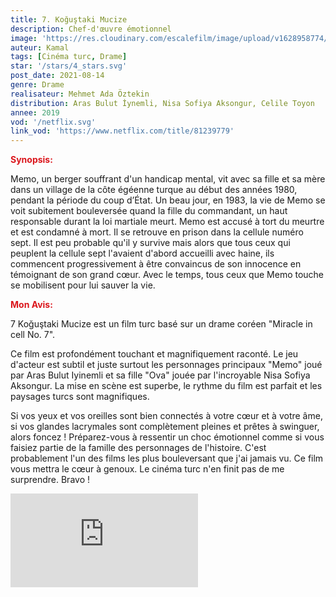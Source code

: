 ```yaml
---
title: 7. Koğuştaki Mucize
description: Chef-d'œuvre émotionnel
image: 'https://res.cloudinary.com/escalefilm/image/upload/v1628958774/7kogustakimucize_uuf1rm.jpg'
auteur: Kamal
tags: [Cinéma turc, Drame]
star: '/stars/4_stars.svg'
post_date: 2021-08-14
genre: Drame
realisateur: Mehmet Ada Öztekin
distribution: Aras Bulut İynemli, Nisa Sofiya Aksongur, Celile Toyon
annee: 2019
vod: '/netflix.svg'
link_vod: 'https://www.netflix.com/title/81239779'
---
```

<span style="color:#db161c">**Synopsis:**</span>

Memo, un berger souffrant d'un handicap mental, vit avec sa fille et sa mère dans un village de la côte égéenne turque au début des années 1980, pendant la période du coup d’État. Un beau jour, en 1983, la vie de Memo se voit subitement bouleversée quand la fille du commandant, un haut responsable durant la loi martiale meurt. Memo est accusé à tort du meurtre et est condamné à mort. Il se retrouve en prison dans la cellule numéro sept. Il est peu probable qu'il y survive mais alors que tous ceux qui peuplent la cellule sept l'avaient d'abord accueilli avec haine, ils commencent progressivement à être convaincus de son innocence en témoignant de son grand cœur. Avec le temps, tous ceux que Memo touche se mobilisent pour lui sauver la vie.

<span style="color:#db161c">**Mon Avis:**</span>

7 Koğuştaki Mucize est un film turc basé sur un drame coréen "Miracle in cell No. 7".

Ce film est profondément touchant et magnifiquement raconté. Le jeu d'acteur est subtil et juste surtout les personnages principaux "Memo" joué par Aras Bulut Iyinemli et sa fille "Ova" jouée par l'incroyable Nisa Sofiya Aksongur. La mise en scène est superbe, le rythme du film est parfait et les paysages turcs sont magnifiques.

Si vos yeux et vos oreilles sont bien connectés à votre cœur et à votre âme, si vos glandes lacrymales sont complètement pleines et prêtes à swinguer, alors foncez ! Préparez-vous à ressentir un choc émotionnel comme si vous faisiez partie de la famille des personnages de l'histoire. C'est probablement l'un des films les plus bouleversant que j'ai jamais vu. Ce film vous mettra le cœur à genoux. Le cinéma turc n'en finit pas de me surprendre. Bravo !

<div>
    <iframe src="https://www.youtube.com/embed/8L8_q-j4aTE" title="YouTube video player" frameborder="0" allow="accelerometer; autoplay; clipboard-write; encrypted-media; gyroscope; picture-in-picture" allowfullscreen></iframe>
</div>

